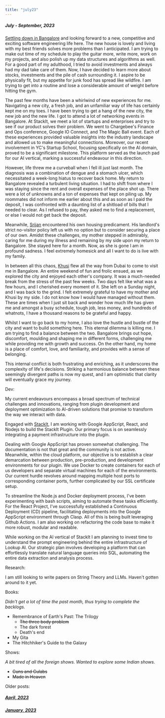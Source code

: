 ```yaml
---
title: "july23"
---
```


##### July - September, 2023

[Settling down in Bangalore](/blog/lifeinametro.html) and looking forward to a new, competitive and exciting software engineering life here. The new house is lovely and living with my best friends solves more problems than I anticipated. I am trying to make out time of my schedule to play the guitar more, write more, work on my projects, and also polish up my data structures and algorithms as well. For a good part of my adulthood, I tried to avoid investments and always had my dad take care of them. Now, I have decided to learn more about stocks, investments and the pile of cash surrounding it. I aspire to be physically fit, but my appetite for junk food has spread like wildfire. I am trying to get into a routine and lose a considerable amount of weight before hitting the gym.

The past few months have been a whirlwind of new experiences for me. Navigating a new city, a fresh job, and an unfamiliar way of life has certainly kept me on my toes. I have been trying to get a hang of the new city, the new job and the new life. I got to attend a lot of networking events in Bangalore. At StackIt, we meet a lot of startups and enterprises and try to see if our product solves their problem. We went to Chargebee's Finance and Ops conference, Google IO Connect, and The Magic Ball event.  Each of these experiences provided valuable insights into the industry landscape and allowed us to make meaningful connections. Moreover, our recent involvement in YC's Startup School, focusing specifically on the AI domain, proved to be a significant milestone. This platform served as the launch pad for our AI vertical, marking a successful endeavour in this direction.

However, life threw me a curveball when I fell ill just last month. The diagnosis was a combination of dengue and a stomach ulcer, which necessitated a week-long hiatus to recover back home. My return to Bangalore revealed a turbulent living situation. I had to shift from where I was staying since the rent and overall expenses of the place shot up. There were a lot of unknowns and a ton of expenses that kept on piling up. My roommates did not inform me earlier about this and as soon as I paid the deposit,  I was confronted with a daunting list of a shitload of bills that I needed to clear. As I refused to pay, they asked me to find a replacement, or else I would not get back the deposit.

Meanwhile, [Srijan](https://injuly.in) encountered his own housing predicament. His landlord's strict no-visitor policy left us with no option but to consider securing a place of our own. Amidst these challenges, my mother stepped in admirably, caring for me during my illness and remaining by my side upon my return to Bangalore. She stayed here for a month. Now, as she is gone I am in profound sadness. I feel extremely homesick and all I want to do is live with my family.

In between all this chaos, [Khusi](https://smrutidash.com) flew all the way from Dubai to come to visit me in Bangalore. An entire weekend of fun and frolic ensued, as we explored the city and enjoyed each other's company. It was a much-needed break from the stress of the past few weeks. Two days felt like what was a few hours, and I cherished every moment of it. She left on a Sunday night, and I was back to the grind. I felt extremely grateful to have my mother and Khusi by my side. I do not know how I would have managed without them. These are times when I just sit back and wonder how much life has given me and amongst a busy schedule, tough job, less money, and hundreds of whatnots, I have a thousand reasons to be grateful and happy.

Whilst I want to go back to my home, I also love the hustle and bustle of the city and want to build something here. This eternal dilemma is killing me. I am trying to find a balance between the two. Bangalore brings out hope, discomfort, moulding and shaping me in different forms, challenging me while providing me with growth and success. On the other hand, my home is a place of comfort, love, and familiarity, and provides with a sense of belonging.

This internal conflict is both frustrating and enriching, as it underscores the complexity of life's decisions. Striking a harmonious balance between these seemingly divergent paths is now my quest, and I am optimistic that clarity will eventually grace my journey.

Dev:

My current endeavours encompass a broad spectrum of technical challenges and innovations, ranging from plugin development and deployment optimization to AI-driven solutions that promise to transform the way we interact with data.

Engaged with [StackIt](https://nowstackit.com), I am working with Google AppScript, React, and Nodejs to build the StackIt Plugin. Our primary focus is on seamlessly integrating a payment infrastructure into the plugin.

Dealing with Google AppScript has proven somewhat challenging. The documentation is not that great and the community is not active. Meanwhile, within the cloud platform, our objective is to establish a clear demarcation between production, pre-production, and development environments for our plugin. We use Docker to create containers for each of us developers and separate virtual machines for each of the environments. Our current hurdle revolves around mapping multiple host ports to corresponding container ports, further complicated by our SSL certificate setup.

To streamline the Node.js and Docker deployment process, I've been experimenting with bash scripts, aiming to automate these tasks efficiently. For the React Project, I've successfully established a Continuous Deployment (CD) pipeline, facilitating deployments into the Google AppScript environment through Clasp. All of this is being built leveraging Github Actions. I am also working on refactoring the code base to make it more robust, modular and readable.

While working on the AI vertical of StackIt I am planning to invest time to understand the prompt engineering behind the entire infrastructure of Lookup AI. Our strategic plan involves developing a platform that can effortlessly translate natural language queries into SQL, automating the entire data extraction and analysis process.

Research:

I am still looking to write papers on String Theory and LLMs. Haven't gotten around to it yet.

Books:

*Didn't get a lot of time the past month, thus trying to complete the backlogs.*

- Remembrance of Earth's Past: The Trilogy
  - ~~The three body problem~~
  - The dark forest
  - Death's end
- My Gita
- The Hitchhiker's Guide to the Galaxy

Shows:

*A bit tired of all the foreign shows. Wanted to explore some Indian shows.*

- ~~Guns and Gulabs~~
- ~~Made in Heaven~~

Older posts:

##### [April, 2023](/blog/april23.html)

##### [January, 2023](/blog/january23.html)
